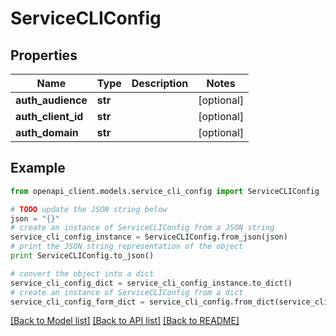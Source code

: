 # ServiceCLIConfig


## Properties

Name | Type | Description | Notes
------------ | ------------- | ------------- | -------------
**auth_audience** | **str** |  | [optional] 
**auth_client_id** | **str** |  | [optional] 
**auth_domain** | **str** |  | [optional] 

## Example

```python
from openapi_client.models.service_cli_config import ServiceCLIConfig

# TODO update the JSON string below
json = "{}"
# create an instance of ServiceCLIConfig from a JSON string
service_cli_config_instance = ServiceCLIConfig.from_json(json)
# print the JSON string representation of the object
print ServiceCLIConfig.to_json()

# convert the object into a dict
service_cli_config_dict = service_cli_config_instance.to_dict()
# create an instance of ServiceCLIConfig from a dict
service_cli_config_form_dict = service_cli_config.from_dict(service_cli_config_dict)
```
[[Back to Model list]](../README.md#documentation-for-models) [[Back to API list]](../README.md#documentation-for-api-endpoints) [[Back to README]](../README.md)



